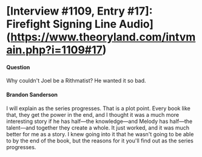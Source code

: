 # [Interview #1109, Entry #17]: Firefight Signing Line Audio](https://www.theoryland.com/intvmain.php?i=1109#17)

#### Question

Why couldn't Joel be a Rithmatist? He wanted it so bad.

#### Brandon Sanderson

I will explain as the series progresses. That is a plot point. Every book like that, they get the power in the end, and I thought it was a much more interesting story if he has half—the knowledge—and Melody has half—the talent—and together they create a whole. It just worked, and it was much better for me as a story. I knew going into it that he wasn't going to be able to by the end of the book, but the reasons for it you'll find out as the series progresses.

